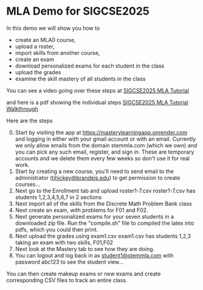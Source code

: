 # MLA Demo for SIGCSE2025

In this demo we will show you how to 
* create an MLA0 course,
* upload a roster,
* import skills from another course,
* create an exam
* download personalized exams for each student in the class
* upload the grades
* examine the skill mastery of all students in the class

You can see a video going over these steps at
[SIGCSE2025 MLA Tutorial](https://dl.acm.org/doi/10.1145/3641555.3705053)

and here is a pdf showing the individual steps
[SIGCSE2025 MLA Tutorial Walkthrough](./MLA_Walkthrough.pdf)

Here are the steps

0. Start by visiting the app at https://masterylearningapp.onrender.com and logging in
   either with your gmail account or with an email. Currently we only allow emails from the
   domain stemmla.com (which we own) and you can pick any such email, register, and sign in.
   These are temporary accounts and we delete them every few weeks so don't use it for real work.
2. Start by creating a new course, you'll need to send email to the administrator (tjhickey@brandeis.edu)
   to get permission to create courses...
3. Next go to the Enrollment tab and upload roster1-7.csv 
   roster1-7.csv has students 1,2,3,4,5,6,7 in 2 sections
4. Next import all of the skills from the Discrete Math Problem Bank class
5. Next create an exam, with problems for F01 and F02.
6. Next generate personalized exams for your seven students
   in a downloaded zip file. Run the "compile.sh" file to compiled the
   latex into pdfs, which you could then print.
7. Next upload the grades using exam1.csv
   exam1.csv has students 1,2,3 taking an exam with two skills, F01,F02
8. Next look at the Mastery tab to see how they are doing.
9. You can logout and log back in as student1@stemmla.com with password abc123 to see the student view...

You can then create makeup exams or new exams and create corresponding CSV files
to track an entire class.
